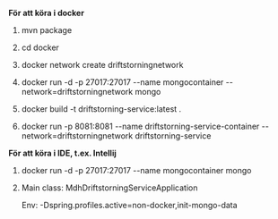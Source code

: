 **För att köra i docker**
1. mvn package

2. cd docker

3. docker network create driftstorningnetwork

4. docker run -d -p 27017:27017 --name mongocontainer --network=driftstorningnetwork mongo

5. docker build -t driftstorning-service:latest .

6. docker run -p 8081:8081 --name driftstorning-service-container --network=driftstorningnetwork driftstorning-service


**För att köra i IDE, t.ex. Intellij**
1. docker run -d -p 27017:27017 --name mongocontainer mongo

2. Main class: MdhDriftstorningServiceApplication

    Env: -Dspring.profiles.active=non-docker,init-mongo-data


